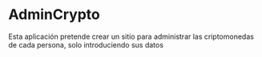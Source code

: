 # AdminCrypto

Esta aplicación pretende crear un sitio para administrar las criptomonedas de cada persona, solo introduciendo sus datos
